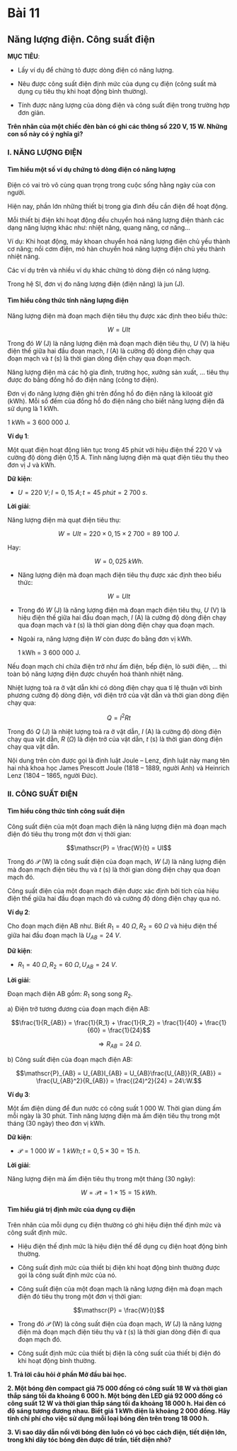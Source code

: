 # Bài 11
## Năng lượng điện. Công suất điện

**MỤC TIÊU**:

*   Lấy ví dụ để chứng tỏ được dòng điện có năng lượng.

*   Nêu được công suất điện định mức của dụng cụ điện (công suất mà dụng cụ tiêu thụ khi hoạt động bình thường).

*   Tính được năng lượng của dòng điện và công suất điện trong trường hợp đơn giản.

**Trên nhãn của một chiếc đèn bàn có ghi các thông số 220 V, 15 W. Những con số này có ý nghĩa gì?**

### I. NĂNG LƯỢNG ĐIỆN

#### Tìm hiểu một số ví dụ chứng tỏ dòng điện có năng lượng

Điện có vai trò vô cùng quan trọng trong cuộc sống hằng ngày của con người.

Hiện nay, phần lớn những thiết bị trong gia đình đều cần điện để hoạt động.

Mỗi thiết bị điện khi hoạt động đều chuyển hoá năng lượng điện thành các dạng năng lượng khác như: nhiệt năng, quang năng, cơ năng...

Ví dụ: Khi hoạt động, máy khoan chuyển hoá năng lượng điện chủ yếu thành cơ năng; nồi cơm điện, mỏ hàn chuyển hoá năng lượng điện chủ yếu thành nhiệt năng.

Các ví dụ trên và nhiều ví dụ khác chứng tỏ dòng điện có năng lượng.

Trong hệ SI, đơn vị đo năng lượng điện (điện năng) là jun (J).

#### Tìm hiểu công thức tính năng lượng điện

Năng lượng điện mà đoạn mạch điện tiêu thụ được xác định theo biểu thức:

$$W = UIt$$

Trong đó $W$ (J) là năng lượng điện mà đoạn mạch điện tiêu thụ, $U$ (V) là hiệu điện thế giữa hai đầu đoạn mạch, $I$ (A) là cường độ dòng điện chạy qua đoạn mạch và $t$ (s) là thời gian dòng điện chạy qua đoạn mạch.

Năng lượng điện mà các hộ gia đình, trường học, xưởng sản xuất, ... tiêu thụ được đo bằng đồng hồ đo điện năng (công tơ điện).

Đơn vị đo năng lượng điện ghi trên đồng hồ đo điện năng là kilooát giờ (kWh). Mỗi số đếm của đồng hồ đo điện năng cho biết năng lượng điện đã sử dụng là 1 kWh.

1 kWh = 3 600 000 J.

**Ví dụ 1**:

Một quạt điện hoạt động liên tục trong 45 phút với hiệu điện thế 220 V và cường độ dòng điện 0,15 A. Tính năng lượng điện mà quạt điện tiêu thụ theo đơn vị J và kWh.

**Dữ kiện**:

*   $U = 220\:V; I = 0,15\:A; t = 45\:phút = 2\:700\:s$.

**Lời giải**:

Năng lượng điện mà quạt điện tiêu thụ:

$$W = UIt = 220 \times 0,15 \times 2\:700 = 89\:100\:J.$$

Hay:

$$W = 0,025\:kWh.$$

*   Năng lượng điện mà đoạn mạch điện tiêu thụ được xác định theo biểu thức:

$$W = UIt$$

*   Trong đó $W$ (J) là năng lượng điện mà đoạn mạch điện tiêu thụ, $U$ (V) là hiệu điện thế giữa hai đầu đoạn mạch, $I$ (A) là cường độ dòng điện chạy qua đoạn mạch và $t$ (s) là thời gian dòng điện chạy qua đoạn mạch.

*   Ngoài ra, năng lượng điện $W$ còn được đo bằng đơn vị kWh.

      1 kWh = 3 600 000 J.

Nếu đoạn mạch chỉ chứa điện trở như ấm điện, bếp điện, lò sưởi điện, ... thì toàn bộ năng lượng điện được chuyển hoá thành nhiệt năng.

Nhiệt lượng toả ra ở vật dẫn khi có dòng điện chạy qua tỉ lệ thuận với bình phương cường độ dòng điện, với điện trở của vật dẫn và thời gian dòng điện chạy qua:

$$Q = I^2Rt$$

Trong đó $Q$ (J) là nhiệt lượng toả ra ở vật dẫn, $I$ (A) là cường độ dòng điện chạy qua vật dẫn, $R$ ($\Omega$) là điện trở của vật dẫn, $t$ (s) là thời gian dòng điện chạy qua vật dẫn.

Nội dung trên còn được gọi là định luật Joule – Lenz, định luật này mang tên hai nhà khoa học James Prescott Joule (1818 – 1889, người Anh) và Heinrich Lenz (1804 – 1865, người Đức).

### II. CÔNG SUẤT ĐIỆN

#### Tìm hiểu công thức tính công suất điện

Công suất điện của một đoạn mạch điện là năng lượng điện mà đoạn mạch điện đó tiêu thụ trong một đơn vị thời gian:

$$\mathscr{P} = \frac{W}{t} = UI$$

Trong đó $\mathscr{P}$ (W) là công suất điện của đoạn mạch, $W$ (J) là năng lượng điện mà đoạn mạch điện tiêu thụ và $t$ (s) là thời gian dòng điện chạy qua đoạn mạch đó.

Công suất điện của một đoạn mạch điện được xác định bởi tích của hiệu điện thế giữa hai đầu đoạn mạch đó và cường độ dòng điện chạy qua nó.

**Ví dụ 2**:

Cho đoạn mạch điện AB như. Biết $R_1 = 40\:\Omega, R_2 = 60\:\Omega$ và hiệu điện thế giữa hai đầu đoạn mạch là $U_{AB} = 24\:V$.

**Dữ kiện**:

*   $R_1 = 40\:\Omega, R_2 = 60\:\Omega, U_{AB} = 24\:V$.

**Lời giải**:

Đoạn mạch điện AB gồm: $R_1$ song song $R_2$.

a) Điện trở tương đương của đoạn mạch điện AB:

$$\frac{1}{R_{AB}} = \frac{1}{R_1} + \frac{1}{R_2} = \frac{1}{40} + \frac{1}{60} = \frac{1}{24}$$

$$\Rightarrow R_{AB} = 24\:\Omega.$$

b) Công suất điện của đoạn mạch điện AB:

$$\mathscr{P}_{AB} = U_{AB}I_{AB} = U_{AB}\frac{U_{AB}}{R_{AB}} = \frac{U_{AB}^2}{R_{AB}} = \frac{(24)^2}{24} = 24\:W.$$

**Ví dụ 3**:

Một ấm điện dùng để đun nước có công suất 1 000 W. Thời gian dùng ấm mỗi ngày là 30 phút. Tính năng lượng điện mà ấm điện tiêu thụ trong một tháng (30 ngày) theo đơn vị kWh.

**Dữ kiện**:

*   $\mathscr{P} = 1\:000\:W = 1\:kWh; t = 0,5 \times 30 = 15\:h$.

**Lời giải**:

Năng lượng điện mà ấm điện tiêu thụ trong một tháng (30 ngày):

$$W = \mathscr{P}t = 1 \times 15 = 15\:kWh.$$

#### Tìm hiểu giá trị định mức của dụng cụ điện

Trên nhãn của mỗi dụng cụ điện thường có ghi hiệu điện thế định mức và công suất định mức.

*   Hiệu điện thế định mức là hiệu điện thế để dụng cụ điện hoạt động bình thường.

*   Công suất định mức của thiết bị điện khi hoạt động bình thường được gọi là công suất định mức của nó.

*   Công suất điện của một đoạn mạch là năng lượng điện mà đoạn mạch điện đó tiêu thụ trong một đơn vị thời gian:

$$\mathscr{P} = \frac{W}{t}$$

*   Trong đó $\mathscr{P}$ (W) là công suất điện của đoạn mạch, $W$ (J) là năng lượng điện mà đoạn mạch điện tiêu thụ và $t$ (s) là thời gian dòng điện đi qua đoạn mạch đó.

*   Công suất định mức của thiết bị điện là công suất của thiết bị điện đó khi hoạt động bình thường.

**1. Trả lời câu hỏi ở phần Mở đầu bài học.**

**2. Một bóng đèn compact giá 75 000 đồng có công suất 18 W và thời gian thắp sáng tối đa khoảng 6 000 h. Một bóng đèn LED giá 92 000 đồng có công suất 12 W và thời gian thắp sáng tối đa khoảng 18 000 h. Hai đèn có độ sáng tương đương nhau. Biết giá 1 kWh điện là khoảng 2 000 đồng. Hãy tính chi phí cho việc sử dụng mỗi loại bóng đèn trên trong 18 000 h.**

**3. Vì sao dây dẫn nối với bóng đèn luôn có vỏ bọc cách điện, tiết diện lớn, trong khi dây tóc bóng đèn được để trần, tiết diện nhỏ?**
